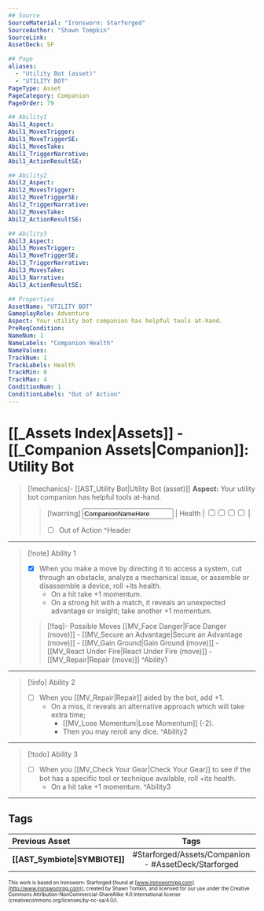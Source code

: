 ```yaml
---
## Source
SourceMaterial: "Ironsworn: Starforged"
SourceAuthor: "Shawn Tompkin"
SourceLink: 
AssetDeck: SF

## Page
aliases:
  - "Utility Bot (asset)"
  - "UTILITY BOT"
PageType: Asset
PageCategory: Companion
PageOrder: 79

## Ability1
Abil1_Aspect:
Abil1_MovesTrigger:
Abil1_MoveTriggerSE:
Abil1_MovesTake:
Abil1_TriggerNarrative:
Abil1_ActionResultSE:

## Ability2
Abil2_Aspect:
Abil2_MovesTrigger:
Abil2_MoveTriggerSE:
Abil2_TriggerNarrative:
Abil2_MovesTake:
Abil2_ActionResultSE:

## Ability3
Abil3_Aspect:
Abil3_MovesTrigger:
Abil3_MoveTriggerSE:
Abil3_TriggerNarrative:
Abil3_MovesTake:
Abil3_Narrative:
Abil3_ActionResultSE:

## Properties
AssetName: "UTILITY BOT"
GameplayRole: Adventure
Aspect: Your utility bot companion has helpful tools at-hand. 
PreReqCondition: 
NameNum: 1
NameLabels: "Companion Health"
NameValues:
TrackNum: 1
TrackLabels: Health
TrackMin: 0
TrackMax: 4
ConditionNum: 1
ConditionLabels: "Out of Action"
---
```

# [[_Assets Index|Assets]] - [[_Companion Assets|Companion]]: Utility Bot
> [!mechanics]- [[AST_Utility Bot|Utility Bot (asset)]]
> **Aspect:** Your utility bot companion has helpful tools at-hand. 
> > [!warning] <input type=texbox value="CompanionNameHere"> | Health | <input type="checkbox" /><input type="checkbox" /><input type="checkbox" /><input type="checkbox" /> |
> > - [ ] Out of Action ^Header
___
> [!note] Ability 1
> - [x] When you make a move by directing it to access a system, cut through an obstacle, analyze a mechanical issue, or assemble or disassemble a device, roll +its health.  
> 	- On a hit take +1 momentum. 
> 	- On a strong hit with a match, it reveals an unexpected advantage or insight; take another +1 momentum.
> > [!faq]- Possible Moves
> > [[MV_Face Danger|Face Danger (move)]] - [[MV_Secure an Advantage|Secure an Advantage (move)]] - [[MV_Gain Ground|Gain Ground (move)]] - [[MV_React Under Fire|React Under Fire (move)]] - [[MV_Repair|Repair (move)]] ^Ability1
___
> [!info] Ability 2
> - [ ] When you [[MV_Repair|Repair]] aided by the bot, add +1. 
> 	- On a miss, it reveals an alternative approach which will take extra time; 
> 		- [[MV_Lose Momentum|Lose Momentum]] (-2).
> 		- Then you may reroll any dice. ^Ability2
___
> [!todo] Ability 3
> - [ ] When you [[MV_Check Your Gear|Check Your Gear]] to see if the bot has a specific tool or technique available, roll +its health.
> 	- On a hit take +1 momentum. ^Ability3
___

## Tags
| Previous Asset | Tags | Next Asset |
| :--- | :---: | ---: |
| **[[AST_Symbiote\|SYMBIOTE]]** | #Starforged/Assets/Companion - #AssetDeck/Starforged | **[[AST_Voidglider\|VOIDGLIDER]]** |

<font size=-2>This work is based on Ironsworn: Starforged (found at [www.ironswornrpg.com](http://www.ironswornrpg.com)), created by Shawn Tomkin, and licensed for our use under the Creative Commons Attribution-NonCommercial-ShareAlike 4.0 International license  (creativecommons.org/licenses/by-nc-sa/4.0/).</font>